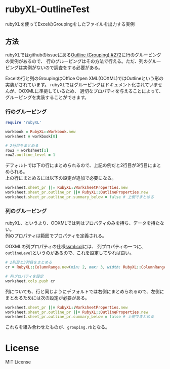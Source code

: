 # rubyXL-OutlineTest

rubyXLを使ってExcelのGroupingをしたファイルを出力する実例

## 方法

rubyXLではgithubのissueにある[Outline (Grouping) #272](https://github.com/weshatheleopard/rubyXL/issues/272)に行のグルーピングの実例があるので、
行のグルーピングはその方法で行える。ただ、列のグルーピングは実例がないので調査をする必要がある。

Excelの行と列のGroupingはOffice Open XML(OOXML)ではOutlineという形の実装がされています。
rubyXLではグルーピングはドキュメント化されていませんが、OOXMLに準拠しているため、
適切なプロパティを与えることによって、グルーピングを実装することができます。

### 行のグルーピング

```ruby
require 'rubyXL'

workbook = RubyXL::Workbook.new
worksheet = workbook[0]

# 2行目をまとめる
row2 = worksheet[1]
row2.outline_level = 1
```

デフォルトでは下の行にまとめられるので、上記の例だと2行目が3行目にまとめられる。  
上の行にまとめるには以下の設定が追加で必要になる。

```ruby
worksheet.sheet_pr ||= RubyXL::WorksheetProperties.new
worksheet.sheet_pr.outline_pr ||= RubyXL::OutlineProperties.new
worksheet.sheet_pr.outline_pr.summary_below = false # 上側でまとめる
```

### 列のグルーピング

rubyXL、というより、OOXMLでは列はプロパティのみを持ち、データを持たない。  
列のプロパティは範囲でプロパティを定義される。

OOXMLの列プロパティの仕様[ssml:col](http://www.datypic.com/sc/ooxml/e-ssml_col-1.html)には、
列プロパティの一つに、`outlineLevel`というのがあるので、これを設定してやれば良い。

```ruby
# 2列目と3列目をまとめる
cr = RubyXL::ColumnRange.new(min: 2, max: 3, width: RubyXL::ColumnRange::DEFAULT_WIDTH, outline_level: 1)

# 列プロパティを設定
worksheet.cols.push cr
```

列についても、行と同じようにデフォルトでは右側にまとめられるので、左側にまとめるためには次の設定が必要がある。

```ruby
worksheet.sheet_pr ||= RubyXL::WorksheetProperties.new
worksheet.sheet_pr.outline_pr ||= RubyXL::OutlineProperties.new
worksheet.sheet_pr.outline_pr.summary_below = false # 上側でまとめる
```

これらを組み合わせたものが、`grouping.rb`となる。

# License

MIT License
